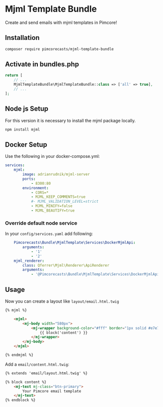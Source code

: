 # Mjml Template Bundle
Create and send emails with mjml templates in Pimcore!

## Installation
```bash
composer require pimcorecasts/mjml-template-bundle
```

## Activate in bundles.php
```php
return [
    // ...
    MjmlTemplateBundle\MjmlTemplateBundle::class => ['all' => true],
    // ...
];
```

## Node js Setup
For this version it is necessary to install the mjml package locally.
```bash
npm install mjml
```

## Docker Setup
Use the following in your docker-compose.yml:
```yaml
services:
    mjml:
        image: adrianrudnik/mjml-server
        ports:
            - 8300:80
        environment:
            - CORS=*
            - MJML_KEEP_COMMENTS=true
            #- MJML_VALIDATION_LEVEL=strict
            - MJML_MINIFY=false
            - MJML_BEAUTIFY=true
```
### Override default node service
In your `config/services.yaml` add following:
```yaml
    Pimcorecasts\Bundle\MjmlTemplate\Services\DockerMjmlApi:
        arguments:
            - '1'
            - '2'
    mjml_renderer:
        class: Qferrer\Mjml\Renderer\ApiRenderer
        arguments:
            - '@Pimcorecasts\Bundle\MjmlTemplate\Services\DockerMjmlApi'
```

## Usage

Now you can create a layout like `layout/email.html.twig`
```html
{% mjml %}

    <mjml>
        <mj-body width="580px">
            <mj-wrapper background-color="#fff" border="1px solid #e7e7e7" border-top="0" border-bottom="0" padding="0">
                {{ block('content') }}
            </mj-wrapper>
        </mj-body>
    </mjml>

{% endmjml %}
```

Add a `email/content.html.twig`:
```html
{% extends 'email/layout.html.twig' %}

{% block content %}
    <mj-text mj-class="btn-primary">
        Your Pimcore email template
    </mj-text>
{% endblock %}
```